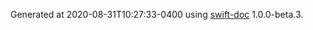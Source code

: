 Generated at 2020-08-31T10:27:33-0400 using [swift-doc](https://github.com/SwiftDocOrg/swift-doc) 1.0.0-beta.3.
